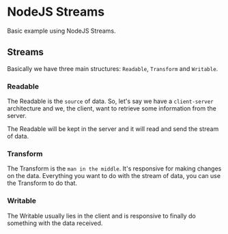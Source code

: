 # NodeJS Streams
Basic example using NodeJS Streams.

## Streams
Basically we have three main structures: `Readable`, `Transform` and `Writable`.

### Readable
The Readable is the `source` of data. So, let's say we have a `client-server` architecture and we, the client, want to retrieve some information from the server.

The Readable will be kept in the server and it will read and send the stream of data.

### Transform
The Transform is the `man in the middle`. It's responsive for making changes on the data. Everything you want to do with the stream of data, you can use the Transform to do that.

### Writable
The Writable usually lies in the client and is responsive to finally do something with the data received.
